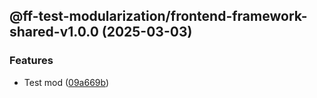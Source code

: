 ## @ff-test-modularization/frontend-framework-shared-v1.0.0 (2025-03-03)

### Features

* Test mod ([09a669b](https://github.com/Jonas-Krahn/IAV-Frontend-Framework-Monorepo-2/commit/09a669b3f80040b4c1a76bb18b31e004c29b4392))
